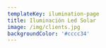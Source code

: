 ```yaml
---
templateKey: ilumination-page
title: Iluminación Led Solar
image: /img/clients.jpg
backgroundColor: '#cccc34'
---
```


